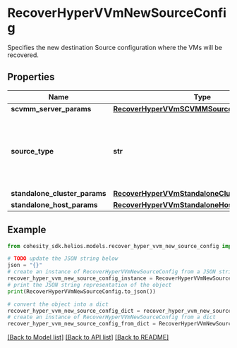 # RecoverHyperVVmNewSourceConfig

Specifies the new destination Source configuration where the VMs will be recovered.

## Properties

Name | Type | Description | Notes
------------ | ------------- | ------------- | -------------
**scvmm_server_params** | [**RecoverHyperVVmSCVMMSourceConfig**](RecoverHyperVVmSCVMMSourceConfig.md) |  | [optional] 
**source_type** | **str** | Specifies the type of HyperV source to which the VMs are being restored. | 
**standalone_cluster_params** | [**RecoverHyperVVmStandaloneClusterSourceConfig**](RecoverHyperVVmStandaloneClusterSourceConfig.md) |  | [optional] 
**standalone_host_params** | [**RecoverHyperVVmStandaloneHostSourceConfig**](RecoverHyperVVmStandaloneHostSourceConfig.md) |  | [optional] 

## Example

```python
from cohesity_sdk.helios.models.recover_hyper_vvm_new_source_config import RecoverHyperVVmNewSourceConfig

# TODO update the JSON string below
json = "{}"
# create an instance of RecoverHyperVVmNewSourceConfig from a JSON string
recover_hyper_vvm_new_source_config_instance = RecoverHyperVVmNewSourceConfig.from_json(json)
# print the JSON string representation of the object
print(RecoverHyperVVmNewSourceConfig.to_json())

# convert the object into a dict
recover_hyper_vvm_new_source_config_dict = recover_hyper_vvm_new_source_config_instance.to_dict()
# create an instance of RecoverHyperVVmNewSourceConfig from a dict
recover_hyper_vvm_new_source_config_from_dict = RecoverHyperVVmNewSourceConfig.from_dict(recover_hyper_vvm_new_source_config_dict)
```
[[Back to Model list]](../README.md#documentation-for-models) [[Back to API list]](../README.md#documentation-for-api-endpoints) [[Back to README]](../README.md)


